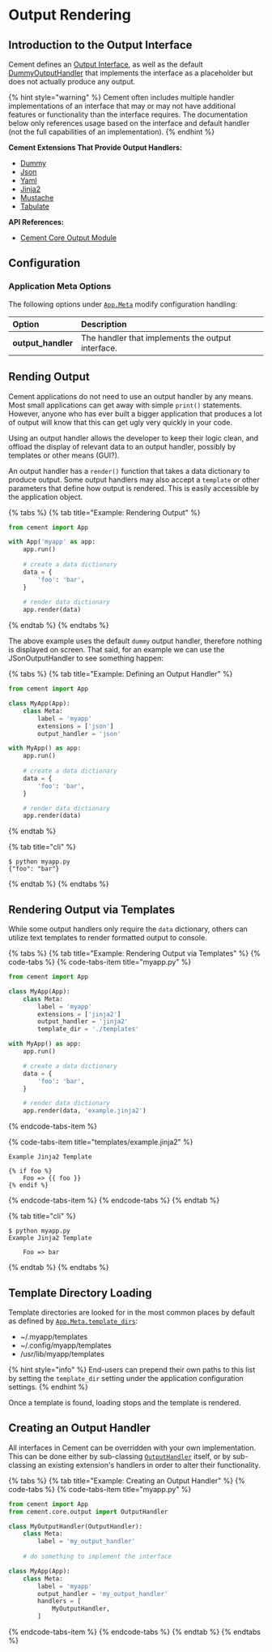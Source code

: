 # Output Rendering

## Introduction to the Output Interface

Cement defines an [Output Interface](https://cement.readthedocs.io/en/2.99/api/core/output/#cement.core.output.OutputInterface), as well as the default [DummyOutputHandler](https://docs.builtoncement.com/%7B%7B%20version%20%7D%7D/api/ext/ext_dummy.html) that implements the interface as a placeholder but does not actually produce any output.

{% hint style="warning" %}
Cement often includes multiple handler implementations of an interface that may or may not have additional features or functionality than the interface requires.  The documentation below only references usage based on the interface and default handler \(not the full capabilities of an implementation\).
{% endhint %}

**Cement Extensions That Provide Output Handlers:**

* [Dummy](../extensions/dummy.md)
* [Json](../extensions/json.md)
* [Yaml](../extensions/yaml.md)
* [Jinja2](../extensions/jinja2.md)
* [Mustache](../extensions/mustache.md)
* [Tabulate](../extensions/tabulate.md)

**API References:**

* [Cement Core Output Module](https://cement.readthedocs.io/en/2.99/api/core/output)

## **Configuration**

### **Application Meta Options**

The following options under [`App.Meta`](https://cement.readthedocs.io/en/2.99/api/core/foundation/#cement.core.foundation.App.Meta) modify configuration handling:

| **Option** | **Description** |
| :--- | :--- |
| **output\_handler** | The handler that implements the output interface. |

## Rending Output

Cement applications do not need to use an output handler by any means. Most small applications can get away with simple `print()` statements. However, anyone who has ever built a bigger application that produces a lot of output will know that this can get ugly very quickly in your code.

Using an output handler allows the developer to keep their logic clean, and offload the display of relevant data to an output handler, possibly by templates or other means \(GUI?\).

An output handler has a `render()` function that takes a data dictionary to produce output. Some output handlers may also accept a `template` or other parameters that define how output is rendered. This is easily accessible by the application object.

{% tabs %}
{% tab title="Example: Rendering Output" %}
```python
from cement import App

with App('myapp' as app:
    app.run()
    
    # create a data dictionary
    data = {
        'foo': 'bar',
    }
    
    # render data dictionary
    app.render(data)
```
{% endtab %}
{% endtabs %}

The above example uses the default `dummy` output handler, therefore nothing is displayed on screen. That said, for an example we can use the JSonOutputHandler to see something happen:

{% tabs %}
{% tab title="Example: Defining an Output Handler" %}
```python
from cement import App

class MyApp(App):
    class Meta:
        label = 'myapp'
        extensions = ['json']
        output_handler = 'json'

with MyApp() as app:
    app.run()
    
    # create a data dictionary
    data = {
        'foo': 'bar',
    }

    # render data dictionary
    app.render(data)
```
{% endtab %}

{% tab title="cli" %}
```text
$ python myapp.py
{"foo": "bar"}
```
{% endtab %}
{% endtabs %}

## Rendering Output via Templates

While some output handlers only require the `data` dictionary, others can utilize text templates to render formatted output to console.

{% tabs %}
{% tab title="Example: Rendering Output via Templates" %}
{% code-tabs %}
{% code-tabs-item title="myapp.py" %}
```python
from cement import App

class MyApp(App):
    class Meta:
        label = 'myapp'
        extensions = ['jinja2']
        output_handler = 'jinja2'
        template_dir = './templates'

with MyApp() as app:
    app.run()

    # create a data dictionary
    data = {
        'foo': 'bar',
    }

    # render data dictionary
    app.render(data, 'example.jinja2')
```
{% endcode-tabs-item %}

{% code-tabs-item title="templates/example.jinja2" %}
```
Example Jinja2 Template

{% if foo %}
    Foo => {{ foo }}
{% endif %}
```
{% endcode-tabs-item %}
{% endcode-tabs %}
{% endtab %}

{% tab title="cli" %}
```text
$ python myapp.py
Example Jinja2 Template

    Foo => bar
```
{% endtab %}
{% endtabs %}

## Template Directory Loading

Template directories are looked for in the most common places by default as defined by [`App.Meta.template_dirs`](https://cement.readthedocs.io/en/2.99/api/core/foundation/#cement.core.foundation.App.Meta.template_dirs):

* ~/.myapp/templates
* ~/.config/myapp/templates
* /usr/lib/myapp/templates

{% hint style="info" %}
End-users can prepend their own paths to this list by setting the `template_dir` setting under the application configuration settings.
{% endhint %}

Once a template is found, loading stops and the template is rendered.

## Creating an Output Handler

All interfaces in Cement can be overridden with your own implementation.  This can be done either by sub-classing [`OutputHandler`](https://cement.readthedocs.io/en/2.99/api/core/output/#cement.core.output.OutputHandler) itself, or by sub-classing an existing extension's handlers in order to alter their functionality.

{% tabs %}
{% tab title="Example: Creating an Output Handler" %}
{% code-tabs %}
{% code-tabs-item title="myapp.py" %}
```python
from cement import App
from cement.core.output import OutputHandler

class MyOutputHandler(OutputHandler):
    class Meta:
        label = 'my_output_handler'
    
    # do something to implement the interface

class MyApp(App):
    class Meta:
        label = 'myapp'
        output_handler = 'my_output_handler'
        handlers = [
            MyOutputHandler,
        ]
```
{% endcode-tabs-item %}
{% endcode-tabs %}
{% endtab %}
{% endtabs %}

